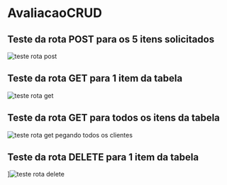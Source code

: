 # AvaliacaoCRUD

## Teste da rota POST para os 5 itens solicitados
![teste rota post](https://github.com/user-attachments/assets/dcfed40c-4d7e-49e1-8909-d800bb77d668)

## Teste da rota GET para 1 item da tabela
![teste rota get](https://github.com/user-attachments/assets/a7ca6a19-6d30-4d57-a95d-2477d5d25de8)


## Teste da rota GET para todos os itens da tabela
![teste rota get pegando todos os clientes](https://github.com/user-attachments/assets/dbc27365-a962-43bd-a81a-c6ddff193688)


## Teste da rota DELETE para 1 item da tabela
]![teste rota delete](https://github.com/user-attachments/assets/983275d3-8f13-4d42-bc4f-ae930673d9f8)
